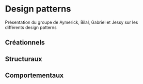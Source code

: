 # Design patterns

  Présentation du groupe de Aymerick, Bilal, Gabriel et Jessy sur les différents design patterns

## Créationnels
## Structuraux
## Comportementaux
